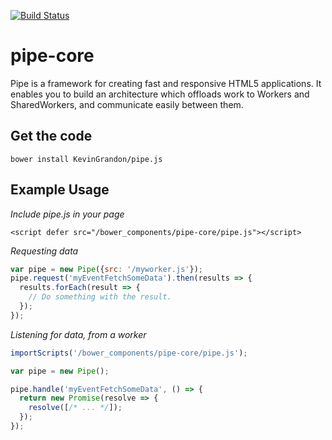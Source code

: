 [![Build Status](https://travis-ci.org/KevinGrandon/pipe-core.svg?branch=master)](https://travis-ci.org/KevinGrandon/pipe-core)

# pipe-core

Pipe is a framework for creating fast and responsive HTML5 applications. It enables you to build an architecture which offloads work to Workers and SharedWorkers, and communicate easily between them.

## Get the code
```
bower install KevinGrandon/pipe.js
```

## Example Usage

*Include pipe.js in your page*
```
<script defer src="/bower_components/pipe-core/pipe.js"></script>
```

*Requesting data*
```js
var pipe = new Pipe({src: '/myworker.js'});
pipe.request('myEventFetchSomeData').then(results => {
  results.forEach(result => {
    // Do something with the result.
  });
});

```

*Listening for data, from a worker*
```js
importScripts('/bower_components/pipe-core/pipe.js');

var pipe = new Pipe();

pipe.handle('myEventFetchSomeData', () => {
  return new Promise(resolve => {
    resolve([/* ... */]);
  });
});

```
